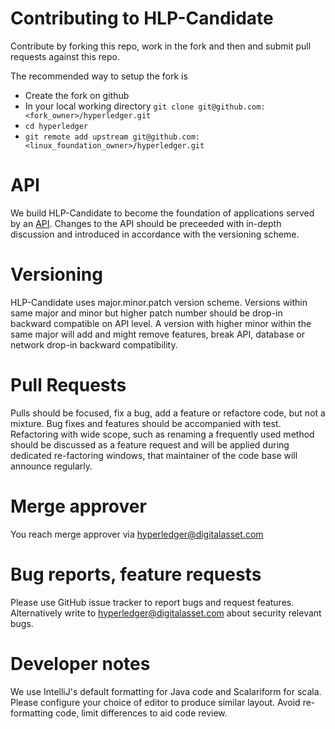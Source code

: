 # Contributing to HLP-Candidate

Contribute by forking this repo, work in the fork and then and submit pull requests against this repo.

The recommended way to setup the fork is
* Create the fork on github
* In your local working directory `git clone git@github.com:<fork_owner>/hyperledger.git`
* `cd hyperledger`
* `git remote add upstream git@github.com:<linux_foundation_owner>/hyperledger.git`

# API
We build HLP-Candidate to become the foundation of applications served by an [API](api.md). Changes to the API should be preceeded with in-depth discussion and introduced in accordance with the versioning scheme.

# Versioning
HLP-Candidate uses major.minor.patch version scheme. Versions within same major and minor but higher patch number should be drop-in backward compatible on API level.
A version with higher minor within the same major will add and might remove features, break API, database or network drop-in backward compatibility. 

# Pull Requests
Pulls should be focused, fix a bug, add a feature or refactore code, but not a mixture.  Bug fixes and features should be accompanied with test. Refactoring with wide scope, such as renaming a frequently used method should be discussed as a feature request and will be applied during dedicated re-factoring windows, that maintainer of the code base will announce regularly.

# Merge approver
You reach merge approver via hyperledger@digitalasset.com

# Bug reports, feature requests
Please use GitHub issue tracker to report bugs and request features.
Alternatively write to hyperledger@digitalasset.com about security relevant bugs.

# Developer notes
We use IntelliJ's default formatting for Java code and Scalariform for scala. Please configure your choice of editor to produce similar layout.
Avoid re-formatting code, limit differences to aid code review.
